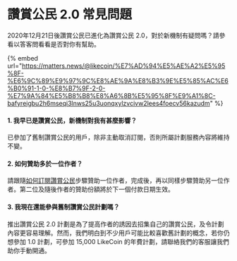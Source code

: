 # 讚賞公民 2.0 常見問題

2020年12月21日後讚賞公民已進化為讚賞公民 2.0，對於新機制有疑問嗎？請參看以答客問看看是否對你有幫助。

{% embed url="https://matters.news/@likecoin/%E7%AD%94%E5%AE%A2%E5%95%8F-%E6%9C%89%E9%97%9C%E8%AE%9A%E8%B3%9E%E5%85%AC%E6%B0%91-1-0-%E8%B7%9F-2-0-%E7%9A%84%E5%B8%B8%E8%A6%8B%E5%95%8F%E9%A1%8C-bafyreigbu2h6mseqi3lnws25u3uonqxylzvcivw2lees4foecv56kazudm" %}

#### 1. 我早已是讚賞公民，新機制對我有甚麼影響？

已參加了舊制讚賞公民的用戶，除非主動取消訂閱，否則所屬計劃服務內容將維持不變。

#### 2. 如何贊助多於一位作者？

請跟隨[如何訂閱讚賞公民](https://docs.like.co/v/zh/user-guide/civic-liker/be-a-civic-liker)步驟贊助一位作者，完成後，再以同樣步驟贊助另一位作者。第二位及隨後作者的贊助份額將於下一個付款日期生效。

#### 3.  我現在還能參與舊制讚賞公民計劃嗎？

推出讚賞公民 2.0 計劃是為了提高作者的誘因去招集自己的讚賞公民，及令計劃內容更容易理解。然而，我們明白到不少用戶可能比較喜歡舊計劃的概念，若你仍想參加 1.0 計劃，可參加 15,000 LikeCoin 的年費計劃，請聯絡我們的客服讓我們助你手動開通。




